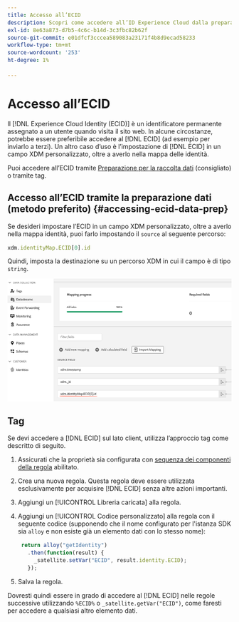 ```yaml
---
title: Accesso all’ECID
description: Scopri come accedere all’ID Experience Cloud dalla preparazione dati o dai tag
exl-id: 8e63a873-d7b5-4c6c-b14d-3c3fbc82b62f
source-git-commit: e01dfcf3cccea589083a23171f4b8d9ecad58233
workflow-type: tm+mt
source-wordcount: '253'
ht-degree: 1%

---
```



# Accesso all’ECID

Il [!DNL Experience Cloud Identity (ECID)] è un identificatore permanente assegnato a un utente quando visita il sito web. In alcune circostanze, potrebbe essere preferibile accedere al [!DNL ECID] (ad esempio per inviarlo a terzi). Un altro caso d’uso è l’impostazione di [!DNL ECID] in un campo XDM personalizzato, oltre a averlo nella mappa delle identità.

Puoi accedere all’ECID tramite [Preparazione per la raccolta dati](../../../../datastreams/data-prep.md) (consigliato) o tramite tag.

## Accesso all’ECID tramite la preparazione dati (metodo preferito) {#accessing-ecid-data-prep}

Se desideri impostare l’ECID in un campo XDM personalizzato, oltre a averlo nella mappa identità, puoi farlo impostando il `source` al seguente percorso:

```js
xdm.identityMap.ECID[0].id
```

Quindi, imposta la destinazione su un percorso XDM in cui il campo è di tipo `string`.

![](./assets/access-ecid-data-prep.png)

## Tag

Se devi accedere a [!DNL ECID] sul lato client, utilizza l’approccio tag come descritto di seguito.

1. Assicurati che la proprietà sia configurata con [sequenza dei componenti della regola](../../../ui/managing-resources/rules.md#sequencing) abilitato.
1. Crea una nuova regola. Questa regola deve essere utilizzata esclusivamente per acquisire [!DNL ECID] senza altre azioni importanti.
1. Aggiungi un [!UICONTROL Libreria caricata] alla regola.
1. Aggiungi un [!UICONTROL Codice personalizzato] alla regola con il seguente codice (supponendo che il nome configurato per l&#39;istanza SDK sia `alloy` e non esiste già un elemento dati con lo stesso nome):

   ```js
    return alloy("getIdentity")
      .then(function(result) {
        _satellite.setVar("ECID", result.identity.ECID);
      });
   ```

1. Salva la regola.

Dovresti quindi essere in grado di accedere al [!DNL ECID] nelle regole successive utilizzando `%ECID%` o `_satellite.getVar("ECID")`, come faresti per accedere a qualsiasi altro elemento dati.
